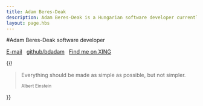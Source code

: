 ```yaml
---
title: Adam Beres-Deak
description: Adam Beres-Deak is a Hungarian software developer currently living in Munich, Germany.
layout: page.hbs
---
```

#Adam Beres-Deak
software developer

<a href="mailto:me@bdadam.com"><i class="fa fa-envelope"></i> E-mail</a>&nbsp;&nbsp;
<a href="http://github.com/bdadam" rel="external,nofollow"><i class="fa fa-github"></i> github/bdadam</a>&nbsp;&nbsp;
<a href="https://www.xing.com/profile/Adam_BeresDeak" rel="external,nofollow"><i class="fa fa-xing"></i> Find me on XING</a>

{{!
<blockquote class="center">
    <p>Everything should be made as simple as possible, but not simpler.</p>
    <small>Albert Einstein</small>
</blockquote>
}}

